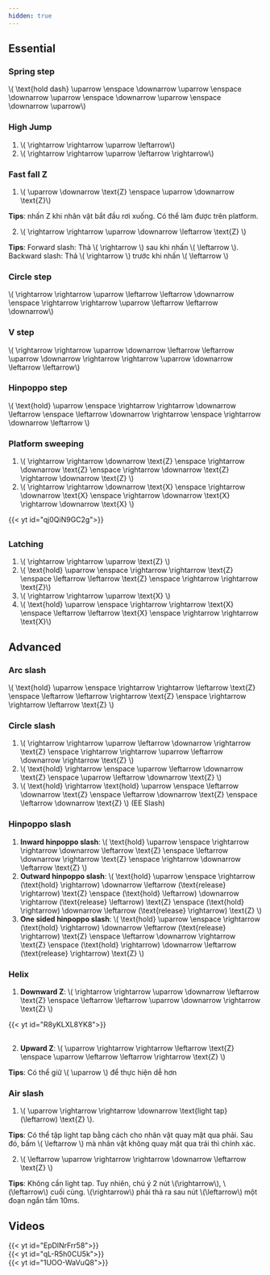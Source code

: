 ```yaml
---
hidden: true
---
```


## Essential

### Spring step

\\( \text{hold dash} \uparrow \enspace \downarrow \uparrow \enspace \downarrow \uparrow \enspace \downarrow \uparrow \enspace \downarrow \uparrow\\)

### High Jump

1. \\( \rightarrow \rightarrow \uparrow \leftarrow\\)
2. \\( \rightarrow \rightarrow \uparrow \leftarrow \rightarrow\\)

### Fast fall Z

1. \\( \uparrow \downarrow \text{Z} \enspace \uparrow \downarrow \text{Z}\\)

**Tips**: nhấn Z khi nhân vật bắt đầu rơi xuống. Có thể làm được trên platform.

2. \\( \rightarrow \rightarrow \uparrow \downarrow \leftarrow \text{Z} \\)

**Tips**:  Forward slash: Thả \\( \rightarrow \\) sau khi nhấn \\( \leftarrow \\). Backward slash: Thả \\( \rightarrow \\) trước khi nhấn \\( \leftarrow \\)

### Circle step

\\( \rightarrow \rightarrow \uparrow \leftarrow \leftarrow \downarrow \enspace \rightarrow \rightarrow \uparrow \leftarrow \leftarrow \downarrow\\)

### V step

\\( \rightarrow \rightarrow \uparrow \downarrow \leftarrow \leftarrow \uparrow \downarrow \rightarrow \rightarrow \uparrow \downarrow \leftarrow \leftarrow\\)

### Hinpoppo step

\\( \text{hold} \uparrow \enspace \rightarrow \rightarrow \downarrow \leftarrow \enspace \leftarrow \downarrow \rightarrow \enspace \rightarrow \downarrow \leftarrow \\)

### Platform sweeping

1. \\( \rightarrow \rightarrow \downarrow \text{Z} \enspace \rightarrow \downarrow \text{Z} \enspace \rightarrow \downarrow \text{Z} \rightarrow \downarrow \text{Z} \\)
2. \\( \rightarrow \rightarrow \downarrow \text{X} \enspace \rightarrow \downarrow \text{X} \enspace \rightarrow \downarrow \text{X} \rightarrow \downarrow \text{X} \\)
<div style="max-width: 600px; margin-bottom: 30px">{{< yt id="qj0QiN9GC2g">}}</div>

### Latching

1. \\( \rightarrow \rightarrow \uparrow \text{Z} \\) 
2. \\( \text{hold} \uparrow \enspace \rightarrow \rightarrow \text{Z} \enspace \leftarrow \leftarrow \text{Z} \enspace \rightarrow \rightarrow \text{Z}\\)
3. \\( \rightarrow \rightarrow \uparrow \text{X} \\)
4. \\( \text{hold} \uparrow \enspace \rightarrow \rightarrow \text{X} \enspace \leftarrow \leftarrow \text{X} \enspace \rightarrow \rightarrow \text{X}\\)

## Advanced

### Arc slash

\\( \text{hold} \uparrow \enspace \rightarrow \rightarrow \leftarrow \text{Z} \enspace \leftarrow \leftarrow \rightarrow \text{Z} \enspace \rightarrow \rightarrow \leftarrow \text{Z} \\)

### Circle slash

1. \\( \rightarrow \rightarrow \uparrow \leftarrow \downarrow \rightarrow \text{Z} \enspace \rightarrow \rightarrow \uparrow \leftarrow \downarrow \rightarrow \text{Z} \\)
2. \\( \text{hold} \rightarrow \enspace \uparrow \leftarrow \downarrow \text{Z} \enspace \uparrow \leftarrow \downarrow \text{Z} \\)
2. \\( \text{hold} \rightarrow \text{hold} \uparrow \enspace \leftarrow \downarrow \text{Z} \enspace \leftarrow \downarrow \text{Z} \enspace \leftarrow \downarrow \text{Z} \\) (EE Slash)

### Hinpoppo slash

1. **Inward hinpoppo slash**: \\( \text{hold} \uparrow \enspace \rightarrow \rightarrow \downarrow \leftarrow \text{Z} \enspace \leftarrow \downarrow \rightarrow  \text{Z} \enspace \rightarrow \downarrow \leftarrow \text{Z} \\)
2. **Outward hinpoppo slash**: \\( \text{hold} \uparrow \enspace \rightarrow (\text{hold} \rightarrow) \downarrow \leftarrow (\text{release} \rightarrow) \text{Z} \enspace (\text{hold} \leftarrow) \downarrow \rightarrow (\text{release} \leftarrow) \text{Z} \enspace (\text{hold} \rightarrow) \downarrow \leftarrow (\text{release} \rightarrow) \text{Z} \\)
3. **One sided hinpoppo slash**: \\( \text{hold} \uparrow \enspace \rightarrow (\text{hold} \rightarrow) \downarrow \leftarrow (\text{release} \rightarrow) \text{Z} \enspace \leftarrow \downarrow \rightarrow  \text{Z} \enspace (\text{hold} \rightarrow) \downarrow \leftarrow (\text{release} \rightarrow) \text{Z} \\)

### Helix
1. **Downward Z**: \\( \rightarrow \rightarrow \uparrow \downarrow \leftarrow \text{Z} \enspace \leftarrow \leftarrow \uparrow \downarrow \rightarrow \text{Z} \\)
<div style="max-width: 600px; margin-bottom: 30px">{{< yt id="R8yKLXL8YK8">}}</div>

2. **Upward Z**: \\( \uparrow \rightarrow \rightarrow \leftarrow \text{Z} \enspace \uparrow \leftarrow \leftarrow \rightarrow \text{Z} \\)

**Tips**: Có thể giữ \\( \uparrow \\) để thực hiện dễ hơn

### Air slash

1. \\( \uparrow \rightarrow \rightarrow \downarrow \text{light tap}(\leftarrow) \text{Z} \\).

**Tips**: Có thể tập light tap bằng cách cho nhân vật quay mặt qua phải. Sau đó, bấm \\( \leftarrow \\) mà nhân vật không quay mặt qua trái thì chính xác.

2. \\( \leftarrow \uparrow \rightarrow \rightarrow \downarrow \leftarrow \text{Z} \\)

**Tips**: Không cần light tap. Tuy nhiên, chú ý 2 nút \\(\rightarrow\\), \\(\leftarrow\\) cuối cùng. \\(\rightarrow\\) phải thả ra sau nút \\(\leftarrow\\) một đoạn ngắn tầm 10ms.

## Videos
<div class="row">
  <div class="col-sm mb-3 mr-1 mt-1">{{< yt id="EpDlNrFrr58">}}</div>
  <div class="col-sm mb-3 mr-1 mt-1">{{< yt id="qL-R5h0CU5k">}}</div>
  <div class="col-sm mb-3 mr-1 mt-1">{{< yt id="1UOO-WaVuQ8">}}</div>
</div>
